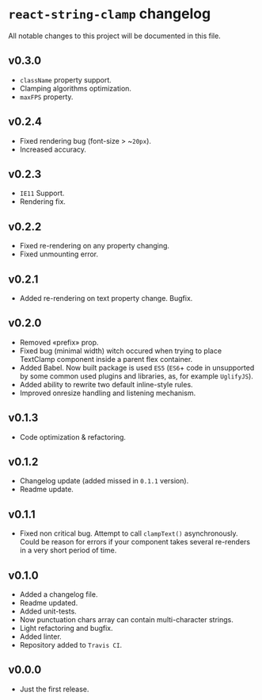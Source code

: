 # `react-string-clamp` changelog

All notable changes to this project will be documented in this file.

## v0.3.0

- `className` property support.
- Clamping algorithms optimization.
- `maxFPS` property.

## v0.2.4

- Fixed rendering bug (font-size > ~`20px`).
- Increased accuracy. 

## v0.2.3

- `IE11` Support.
- Rendering fix.

## v0.2.2

- Fixed re-rendering on any property changing.
- Fixed unmounting error.

## v0.2.1

- Added re-rendering on text property change. Bugfix.

## v0.2.0

- Removed «prefix» prop.
- Fixed bug (minimal width) witch occured when trying to place TextClamp component inside a parent flex container.
- Added Babel. Now built package is used `ES5` (`ES6`+ code in unsupported by some common used plugins and libraries, as, for example `UglifyJS`).
- Added ability to rewrite two default inline-style rules.
- Improved onresize handling and listening mechanism.

## v0.1.3

- Code optimization & refactoring.

## v0.1.2

- Changelog update (added missed in `0.1.1` version).
- Readme update.

## v0.1.1

- Fixed non critical bug. Attempt to call `clampText()` asynchronously. Could be reason for errors if your component takes several re-renders in a very short period of time.

## v0.1.0

- Added a changelog file.
- Readme updated.
- Added unit-tests.
- Now punctuation chars array can contain multi-character strings.
- Light refactoring and bugfix.
- Added linter.
- Repository added to `Travis CI`.

## v0.0.0

- Just the first release.
